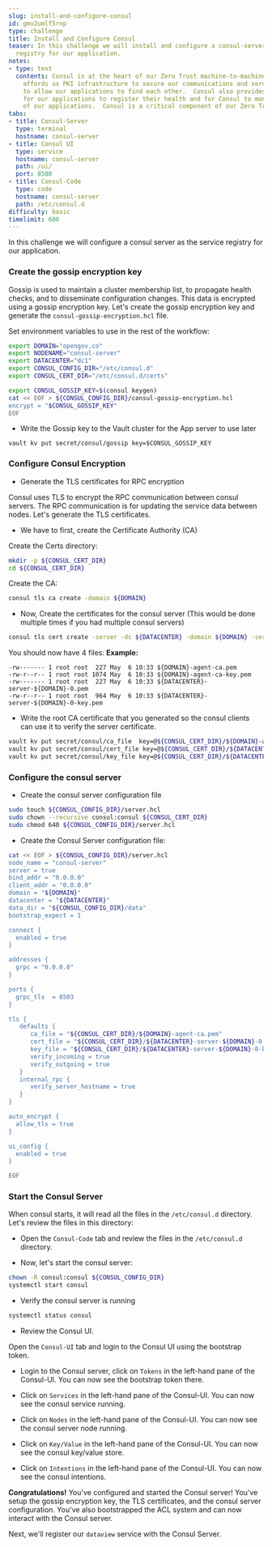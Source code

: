 ```yaml
---
slug: install-and-configure-consul
id: gmv2umlf5rnp
type: challenge
title: Install and Configure Consul
teaser: In this challenge we will install and configure a consul-server as the service
  registry for our application.
notes:
- type: text
  contents: Consul is at the heart of our Zero Trust machine-to-machine communication.  Consul
    affords us PKI infrastructure to secure our communications and service discovery
    to allow our applications to find each other.  Consul also provides a mechanism
    for our applications to register their health and for Consul to monitor the health
    of our applications.  Consul is a critical component of our Zero Trust architecture.
tabs:
- title: Consul-Server
  type: terminal
  hostname: consul-server
- title: Consul UI
  type: service
  hostname: consul-server
  path: /ui/
  port: 8500
- title: Consul-Code
  type: code
  hostname: consul-server
  path: /etc/consul.d
difficulty: basic
timelimit: 600
---
```


 In this challenge we will configure a consul server as the service registry for our application.

### Create the gossip encryption key

Gossip is used to maintain a cluster membership list, to propagate health checks, and to disseminate configuration changes.  This data is encrypted using a gossip encryption key.  Let's create the gossip encryption key and generate the `consul-gossip-encryption.hcl` file.

Set environment variables to use in the rest of the workflow:

```bash
export DOMAIN="opengov.co"
export NODENAME="consul-server"
export DATACENTER="dc1"
export CONSUL_CONFIG_DIR="/etc/consul.d"
export CONSUL_CERT_DIR="/etc/consul.d/certs"
```

```bash
export CONSUL_GOSSIP_KEY=$(consul keygen)
cat << EOF > ${CONSUL_CONFIG_DIR}/consul-gossip-encryption.hcl
encrypt = "$CONSUL_GOSSIP_KEY"
EOF
```

* Write the Gossip key to the Vault cluster for the App server to use later

```hcl
vault kv put secret/consul/gossip key=$CONSUL_GOSSIP_KEY
```

### Configure Consul Encryption

* Generate the TLS certificates for RPC encryption

Consul uses TLS to encrypt the RPC communication between consul servers. The RPC communication is for updating the service data between nodes.   Let's generate the TLS certificates.

* We have to first, create the Certificate Authority (CA)

Create the Certs directory:

```bash
mkdir -p ${CONSUL_CERT_DIR}
cd ${CONSUL_CERT_DIR}
```

Create the CA:

```bash
consul tls ca create -domain ${DOMAIN}
```

* Now, Create the certificates for the consul server (This would be done multiple times if you had multiple consul servers)

```bash
consul tls cert create -server -dc ${DATACENTER} -domain ${DOMAIN} -server -node ${NODENAME}
```

You should now have 4 files:
**Example:**

```bash,nocopy
-rw------- 1 root root  227 May  6 10:33 ${DOMAIN}-agent-ca.pem
-rw-r--r-- 1 root root 1074 May  6 10:33 ${DOMAIN}-agent-ca-key.pem
-rw------- 1 root root  227 May  6 10:33 ${DATACENTER}-server-${DOMAIN}-0.pem
-rw-r--r-- 1 root root  964 May  6 10:33 ${DATACENTER}-server-${DOMAIN}-0-key.pem
```

* Write the root CA certificate that you generated so the consul clients can use it to verify the server certificate.

```bash
vault kv put secret/consul/ca_file  key=@${CONSUL_CERT_DIR}/${DOMAIN}-agent-ca.pem
vault kv put secret/consul/cert_file key=@${CONSUL_CERT_DIR}/${DATACENTER}-server-${DOMAIN}-0.pem
vault kv put secret/consul/key_file key=@${CONSUL_CERT_DIR}/${DATACENTER}-server-${DOMAIN}-0-key.pem
```

### Configure the consul server

* Create the consul server configuration file

```bash
sudo touch ${CONSUL_CONFIG_DIR}/server.hcl
sudo chown --recursive consul:consul ${CONSUL_CERT_DIR}
sudo chmod 640 ${CONSUL_CONFIG_DIR}/server.hcl
```

* Create the Consul Server configuration file:

```bash
cat << EOF > ${CONSUL_CONFIG_DIR}/server.hcl
node_name = "consul-server"
server = true
bind_addr = "0.0.0.0"
client_addr = "0.0.0.0"
domain = "${DOMAIN}"
datacenter = "${DATACENTER}"
data_dir = "${CONSUL_CONFIG_DIR}/data"
bootstrap_expect = 1

connect {
  enabled = true
}

addresses {
  grpc = "0.0.0.0"
}

ports {
  grpc_tls  = 8503
}

tls {
   defaults {
      ca_file = "${CONSUL_CERT_DIR}/${DOMAIN}-agent-ca.pem"
      cert_file = "${CONSUL_CERT_DIR}/${DATACENTER}-server-${DOMAIN}-0.pem"
      key_file = "${CONSUL_CERT_DIR}/${DATACENTER}-server-${DOMAIN}-0-key.pem"
      verify_incoming = true
      verify_outgoing = true
   }
   internal_rpc {
      verify_server_hostname = true
   }
}

auto_encrypt {
  allow_tls = true
}

ui_config {
  enabled = true
}

EOF
```

### Start the Consul Server

When consul starts, it will read all the files in the `/etc/consul.d` directory.
Let's review the files in this directory:

* Open the `Consul-Code` tab and review the files in the `/etc/consul.d` directory.

* Now, let's start the consul server:

```bash
chown -R consul:consul ${CONSUL_CONFIG_DIR}
systemctl start consul
```

* Verify the consul server is running

```bash
systemctl status consul
```

* Review the Consul UI.

Open the `Consul-UI` tab and login to the Consul UI using the bootstrap token.

* Login to the Consul server, click on `Tokens` in the left-hand pane of the Consul-UI.  You can now see the bootstrap token there.

* Click on `Services` in the left-hand pane of the Consul-UI.  You can now see the consul service running.

* Click on `Nodes` in the left-hand pane of the Consul-UI.  You can now see the consul server node running.

* Click on `Key/Value` in the left-hand pane of the Consul-UI.  You can now see the consul key/value store.

* Click on `Intentions` in the left-hand pane of the Consul-UI.  You can now see the consul intentions.

**Congratulations!** You've configured and started the Consul server!  You've setup the gossip encryption key, the TLS certificates, and the consul server configuration.  You've also bootstrapped the ACL system and can now interact with the Consul server.

Next, we'll register our `dataview` service with the Consul Server.
